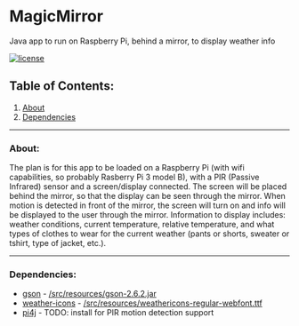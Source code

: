 # MagicMirror
Java app to run on Raspberry Pi, behind a mirror, to display weather info   

[![license](https://img.shields.io/badge/license-GPL3-blue.svg?style=flat)](https://github.com/pepers/MagicMirror/blob/master/LICENSE)

## Table of Contents:
1. [About](README.md#about)
2. [Dependencies](README.md#dependencies)

---
### About:
The plan is for this app to be loaded on a Raspberry Pi (with wifi capabilities, so probably Rasberry Pi 3 model B), with a PIR (Passive Infrared) sensor and a screen/display connected.  The screen will be placed behind the mirror, so that the display can be seen through the mirror.  When motion is detected in front of the mirror, the screen will turn on and info will be displayed to the user through the mirror.  Information to display includes: weather conditions, current temperature, relative temperature, and what types of clothes to wear for the current weather (pants or shorts, sweater or tshirt, type of jacket, etc.). 

---
### Dependencies:
- [gson](https://github.com/google/gson) - [/src/resources/gson-2.6.2.jar](https://github.com/pepers/MagicMirror/tree/master/src/main/resources/gson-2.6.2.jar)
- [weather-icons](https://github.com/erikflowers/weather-icons) - [/src/resources/weathericons-regular-webfont.ttf](https://github.com/pepers/MagicMirror/tree/master/src/main/resources/weathericons-regular-webfont.ttf)
- [pi4j](http://www.pi4j.com) - TODO: install for PIR motion detection support
